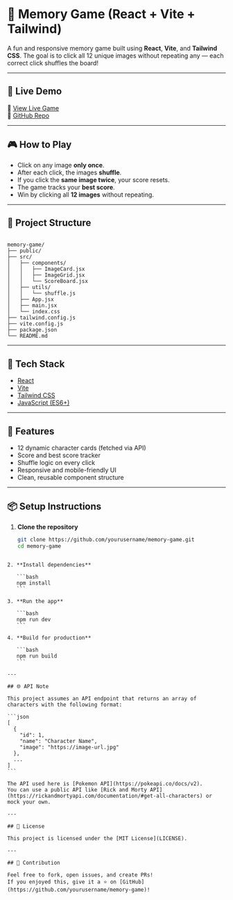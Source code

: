 # 🧠 Memory Game (React + Vite + Tailwind)

A fun and responsive memory game built using **React**, **Vite**, and **Tailwind CSS**. The goal is to click all 12 unique images without repeating any — each correct click shuffles the board!

---

## 🚀 Live Demo

🔗 [View Live Game](https://your-live-link.netlify.app)  
🔗 [GitHub Repo](https://github.com/yourusername/memory-game)


---

## 🎮 How to Play

- Click on any image **only once**.
- After each click, the images **shuffle**.
- If you click the **same image twice**, your score resets.
- The game tracks your **best score**.
- Win by clicking all **12 images** without repeating.

---

## 📁 Project Structure

```

memory-game/
├── public/
├── src/
│   ├── components/
│   │   ├── ImageCard.jsx
│   │   ├── ImageGrid.jsx
│   │   └── ScoreBoard.jsx
│   ├── utils/
│   │   └── shuffle.js
│   ├── App.jsx
│   ├── main.jsx
│   └── index.css
├── tailwind.config.js
├── vite.config.js
├── package.json
└── README.md

````

---

## 🧪 Tech Stack

- [React](https://reactjs.org/)
- [Vite](https://vitejs.dev/)
- [Tailwind CSS](https://tailwindcss.com/)
- [JavaScript (ES6+)](https://developer.mozilla.org/en-US/docs/Web/JavaScript)

---

## 🧠 Features

- 12 dynamic character cards (fetched via API)
- Score and best score tracker
- Shuffle logic on every click
- Responsive and mobile-friendly UI
- Clean, reusable component structure

---

## 📦 Setup Instructions

1. **Clone the repository**
   ```bash
   git clone https://github.com/yourusername/memory-game.git
   cd memory-game
````

2. **Install dependencies**

   ```bash
   npm install
   ```

3. **Run the app**

   ```bash
   npm run dev
   ```

4. **Build for production**

   ```bash
   npm run build
   ```

---

## 🌐 API Note

This project assumes an API endpoint that returns an array of characters with the following format:

```json
[
  {
    "id": 1,
    "name": "Character Name",
    "image": "https://image-url.jpg"
  },
  ...
]
```

The API used here is [Pokemon API](https://pokeapi.co/docs/v2).
You can use a public API like [Rick and Morty API](https://rickandmortyapi.com/documentation/#get-all-characters) or mock your own.

---

## 📜 License

This project is licensed under the [MIT License](LICENSE).

---

## 🙌 Contribution

Feel free to fork, open issues, and create PRs!
If you enjoyed this, give it a ⭐ on [GitHub](https://github.com/yourusername/memory-game)!

